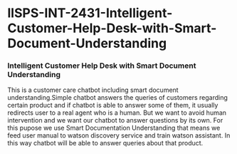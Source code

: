# llSPS-INT-2431-Intelligent-Customer-Help-Desk-with-Smart-Document-Understanding
### Intelligent Customer Help Desk with Smart Document Understanding

This is a customer care chatbot including smart document understanding.Simple chatbot answers the queries of customers regarding certain product and if chatbot is able to answer some of them, it usually redirects user to a real agent who is a human. But we want to avoid human intervention and we want our chatbot to answer questions by its own. For this pupose we use Smart Documentation Understanding that means we feed user manual to watson discovery service and train watson assistant. In this way chatbot will be able to answer queries about that product.

